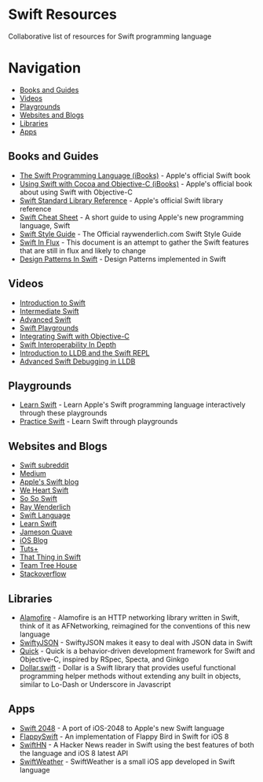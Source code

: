 Swift Resources
===============

Collaborative list of resources for Swift programming language

# Navigation

- [Books and Guides](#books-and-guides)
- [Videos](#videos)
- [Playgrounds](#playgrounds)
- [Websites and Blogs](#websites-and-blogs)
- [Libraries](#libraries)
- [Apps](#apps)

## Books and Guides

* [The Swift Programming Language (iBooks)](https://itunes.apple.com/us/book/the-swift-programming-language/id881256329?mt=11&ls=1) - Apple's official Swift book
* [Using Swift with Cocoa and Objective-C (iBooks)](https://itunes.apple.com/us/book/using-swift-cocoa-objective/id888894773?mt=11&ls=1) - Apple's official book about using Swift with Objective-C
* [Swift Standard Library Reference](https://developer.apple.com/library/prerelease/ios/documentation/General/Reference/SwiftStandardLibraryReference/) - Apple's official Swift library reference
* [Swift Cheat Sheet](http://mhm5000.gitbooks.io/swift-cheat-sheet/) - A short guide to using Apple's new programming language, Swift
* [Swift Style Guide](https://github.com/raywenderlich/swift-style-guide) - The Official raywenderlich.com Swift Style Guide
* [Swift In Flux](https://github.com/ksm/SwiftInFlux) - This document is an attempt to gather the Swift features that are still in flux and likely to change
* [Design Patterns In Swift](https://github.com/ochococo/Design-Patterns-In-Swift) - Design Patterns implemented in Swift

## Videos

* [Introduction to Swift](https://developer.apple.com/videos/wwdc/2014/?id=402)
* [Intermediate Swift](https://developer.apple.com/videos/wwdc/2014/?id=403)
* [Advanced Swift](https://developer.apple.com/videos/wwdc/2014/?id=404)
* [Swift Playgrounds](https://developer.apple.com/videos/wwdc/2014/?id=408)
* [Integrating Swift with Objective-C](https://developer.apple.com/videos/wwdc/2014/?id=406)
* [Swift Interoperability In Depth](https://developer.apple.com/videos/wwdc/2014/?id=407)
* [Introduction to LLDB and the Swift REPL](https://developer.apple.com/videos/wwdc/2014/?id=409)
* [Advanced Swift Debugging in LLDB](https://developer.apple.com/videos/wwdc/2014/?id=410)

## Playgrounds

* [Learn Swift](https://github.com/nettlep/learn-swift) - Learn Apple's Swift programming language interactively through these playgrounds
* [Practice Swift](https://github.com/domenicosolazzo/practice-swift) - Learn Swift through playgrounds

## Websites and Blogs

* [Swift subreddit](http://www.reddit.com/r/swift)
* [Medium](https://medium.com/swift-programming/latest)
* [Apple's Swift blog](https://developer.apple.com/swift/blog/)
* [We Heart Swift](http://www.weheartswift.com/swifting-around/)
* [So So Swift](http://www.sososwift.com/)
* [Ray Wenderlich](http://www.raywenderlich.com/tutorials)
* [Swift Language](http://swiftlang.eu/)
* [Learn Swift](http://www.learnswift.tips/)
* [Jameson Quave](http://jamesonquave.com/blog/developing-ios-apps-using-swift-tutorial/)
* [iOS Blog](http://ios-blog.co.uk/swift-tutorials/)
* [Tuts+](http://code.tutsplus.com/tutorials/an-introduction-to-swift-part-1--cms-21389)
* [That Thing in Swift](http://thatthinginswift.com/)
* [Team Tree House](http://blog.teamtreehouse.com/an-absolute-beginners-guide-to-swift)
* [Stackoverflow](https://stackoverflow.com/questions/tagged/swift)

## Libraries

* [Alamofire](https://github.com/Alamofire/Alamofire) - Alamofire is an HTTP networking library written in Swift, think of it as AFNetworking, reimagined for the conventions of this new language
* [SwiftyJSON](https://github.com/lingoer/SwiftyJSON) - SwiftyJSON makes it easy to deal with JSON data in Swift
* [Quick](https://github.com/Quick/Quick) - Quick is a behavior-driven development framework for Swift and Objective-C, inspired by RSpec, Specta, and Ginkgo
* [Dollar.swift](https://github.com/ankurp/Dollar.swift) - Dollar is a Swift library that provides useful functional programming helper methods without extending any built in objects, similar to Lo-Dash or Underscore in Javascript

## Apps

* [Swift 2048](https://github.com/austinzheng/swift-2048) - A port of iOS-2048 to Apple's new Swift language
* [FlappySwift](https://github.com/fullstackio/FlappySwift) - An implementation of Flappy Bird in Swift for iOS 8
* [SwiftHN](https://github.com/Dimillian/SwiftHN) - A Hacker News reader in Swift using the best features of both the language and iOS 8 latest API
* [SwiftWeather](https://github.com/JakeLin/SwiftWeather) - SwiftWeather is a small iOS app developed in Swift language
